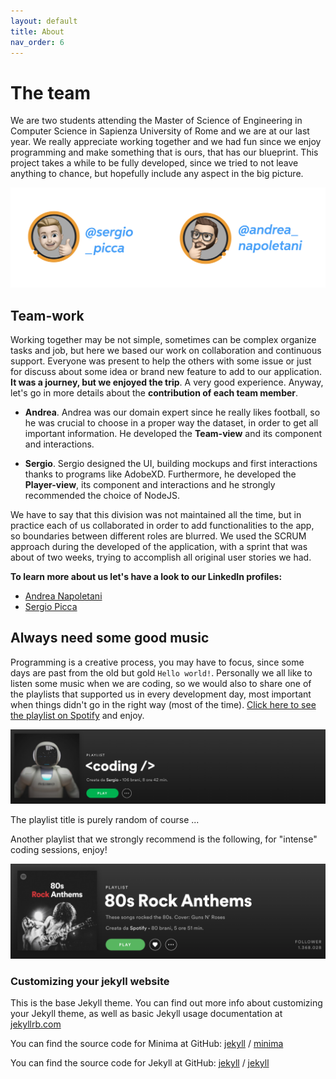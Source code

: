 ```yaml
---
layout: default
title: About
nav_order: 6
---
```

#  The team

We are two students attending the Master of Science of Engineering in Computer Science in Sapienza University of Rome and we are at our last year. We really appreciate working together and we had fun since we enjoy programming and make something that is ours, that has our blueprint. This project takes a while to be fully developed, since we tried to not leave anything to chance, but hopefully include any aspect in the big picture.

![Team](../images/team.png)

##  Team-work

Working together may be not simple, sometimes can be complex organize tasks and job, but here we based our work on collaboration and continuous support. Everyone was present to help the others with some issue or just for discuss about some idea or brand new feature to add to our application. **It was a journey, but we enjoyed the trip**. A very good experience. Anyway, let's go in more details about the **contribution of each team member**.

- **Andrea**. Andrea was our domain expert since he really likes football, so he was crucial to choose in a proper way the dataset, in order to get all important information. He developed the **Team-view** and its component and interactions.

- **Sergio**. Sergio designed the UI, building mockups and first interactions thanks to programs like AdobeXD. Furthermore, he developed the **Player-view**, its component and interactions and he strongly recommended the choice of NodeJS.

We have to say that this division was not maintained all the time, but in practice each of us collaborated in order to add functionalities to the app, so boundaries between different roles are blurred. We used the SCRUM approach during the developed of the application, with a sprint that was about of two weeks, trying to accomplish all original user stories we had.

**To learn more about us let's have a look to our LinkedIn profiles:**

- [Andrea Napoletani](https://www.linkedin.com/in/andrea-napoletani-aa0b87166/)
- [Sergio Picca](https://www.linkedin.com/in/sergio-picca-801b0b173/)

## Always need some good music

Programming is a creative process, you may have to focus, since some days are past from the old but gold ```Hello world!```. Personally we all like to listen some music when we are coding, so we would also to share one of the playlists that supported us in every development day, most important when things didn't go in the right way (most of the time). [Click here to see the playlist on Spotify](https://open.spotify.com/playlist/4wHgAEXIy9NyLt6mr9AmxX?si=3MMp1biLRrCDl5EaFvVUYQ) and enjoy.

![Coding playlist](../images/coding.png)

The playlist title is purely random of course ...

Another playlist that we strongly recommend is the following, for "intense" coding sessions, enjoy!

![Coding playlist part 2](../images/codingRock.png)

### Customizing your jekyll website

This is the base Jekyll theme. You can find out more info about customizing your Jekyll theme, as well as basic Jekyll usage documentation at [jekyllrb.com](https://jekyllrb.com/)

You can find the source code for Minima at GitHub:
[jekyll][jekyll-organization] /
[minima](https://github.com/jekyll/minima)

You can find the source code for Jekyll at GitHub:
[jekyll][jekyll-organization] /
[jekyll](https://github.com/jekyll/jekyll)


[jekyll-organization]: https://github.com/jekyll
